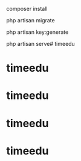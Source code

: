 
composer install

php artisan migrate

php artisan key:generate

php artisan serve#   t i m e e d u 
 
 
# timeedu
# timeedu
# timeedu
# timeedu
